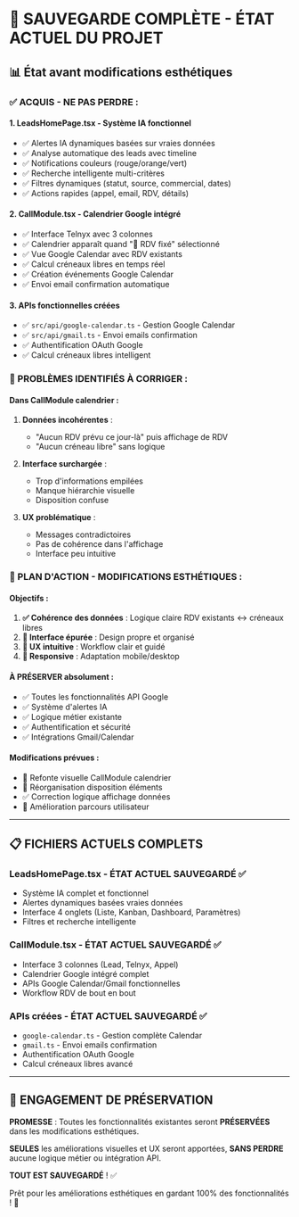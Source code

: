 # 🚨 SAUVEGARDE COMPLÈTE - ÉTAT ACTUEL DU PROJET

## 📊 État avant modifications esthétiques

### ✅ ACQUIS - NE PAS PERDRE :

#### 1. **LeadsHomePage.tsx** - Système IA fonctionnel
- ✅ Alertes IA dynamiques basées sur vraies données
- ✅ Analyse automatique des leads avec timeline
- ✅ Notifications couleurs (rouge/orange/vert)
- ✅ Recherche intelligente multi-critères
- ✅ Filtres dynamiques (statut, source, commercial, dates)
- ✅ Actions rapides (appel, email, RDV, détails)

#### 2. **CallModule.tsx** - Calendrier Google intégré
- ✅ Interface Telnyx avec 3 colonnes
- ✅ Calendrier apparaît quand "📅 RDV fixé" sélectionné
- ✅ Vue Google Calendar avec RDV existants
- ✅ Calcul créneaux libres en temps réel
- ✅ Création événements Google Calendar
- ✅ Envoi email confirmation automatique

#### 3. **APIs fonctionnelles créées**
- ✅ `src/api/google-calendar.ts` - Gestion Google Calendar
- ✅ `src/api/gmail.ts` - Envoi emails confirmation
- ✅ Authentification OAuth Google
- ✅ Calcul créneaux libres intelligent

### 🎯 PROBLÈMES IDENTIFIÉS À CORRIGER :

#### Dans CallModule calendrier :
1. **Données incohérentes** :
   - "Aucun RDV prévu ce jour-là" puis affichage de RDV
   - "Aucun créneau libre" sans logique

2. **Interface surchargée** :
   - Trop d'informations empilées
   - Manque hiérarchie visuelle
   - Disposition confuse

3. **UX problématique** :
   - Messages contradictoires
   - Pas de cohérence dans l'affichage
   - Interface peu intuitive

### 🔧 PLAN D'ACTION - MODIFICATIONS ESTHÉTIQUES :

#### Objectifs :
1. **✅ Cohérence des données** : Logique claire RDV existants ↔ créneaux libres
2. **🎨 Interface épurée** : Design propre et organisé
3. **🎯 UX intuitive** : Workflow clair et guidé
4. **📱 Responsive** : Adaptation mobile/desktop

#### À PRÉSERVER absolument :
- ✅ Toutes les fonctionnalités API Google
- ✅ Système d'alertes IA
- ✅ Logique métier existante
- ✅ Authentification et sécurité
- ✅ Intégrations Gmail/Calendar

#### Modifications prévues :
- 🎨 Refonte visuelle CallModule calendrier
- 🔄 Réorganisation disposition éléments
- ✅ Correction logique affichage données
- 🎯 Amélioration parcours utilisateur

---

## 📋 FICHIERS ACTUELS COMPLETS

### LeadsHomePage.tsx - ÉTAT ACTUEL SAUVEGARDÉ ✅
- Système IA complet et fonctionnel
- Alertes dynamiques basées vraies données
- Interface 4 onglets (Liste, Kanban, Dashboard, Paramètres)
- Filtres et recherche intelligente

### CallModule.tsx - ÉTAT ACTUEL SAUVEGARDÉ ✅  
- Interface 3 colonnes (Lead, Telnyx, Appel)
- Calendrier Google intégré complet
- APIs Google Calendar/Gmail fonctionnelles
- Workflow RDV de bout en bout

### APIs créées - ÉTAT ACTUEL SAUVEGARDÉ ✅
- `google-calendar.ts` - Gestion complète Calendar
- `gmail.ts` - Envoi emails confirmation
- Authentification OAuth Google
- Calcul créneaux libres avancé

---

## 🚨 ENGAGEMENT DE PRÉSERVATION

**PROMESSE** : Toutes les fonctionnalités existantes seront **PRÉSERVÉES** dans les modifications esthétiques.

**SEULES** les améliorations visuelles et UX seront apportées, **SANS PERDRE** aucune logique métier ou intégration API.

**TOUT EST SAUVEGARDÉ** ! ✅

Prêt pour les améliorations esthétiques en gardant 100% des fonctionnalités ! 🚀
